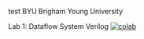 test
BYU
Brigham Young University

Lab 1: Dataflow System Verilog [![colab](https://colab.research.google.com/assets/colab-badge.svg)](https://colab.research.google.com/github/byuccl/digital_design_colab/blob/main/Lab1_Dataflow.ipynb)
